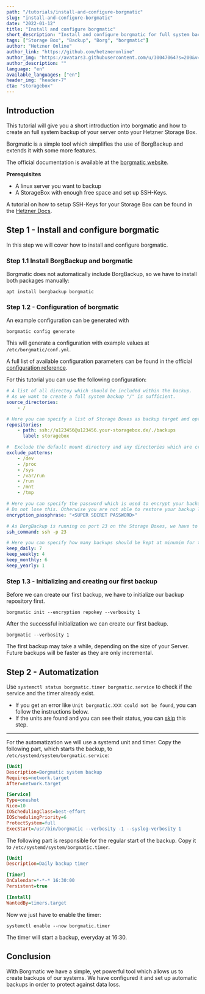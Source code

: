 ```yaml
---
path: "/tutorials/install-and-configure-borgmatic"
slug: "install-and-configure-borgmatic"
date: "2022-01-12"
title: "Install and configure borgmatic"
short_description: "Install and configure borgmatic for full system backups."
tags: ["Storage Box", "Backup", "Borg", "borgmatic"]
author: "Hetzner Online"
author_link: "https://github.com/hetzneronline"
author_img: "https://avatars3.githubusercontent.com/u/30047064?s=200&v=4"
author_description: ""
language: "en"
available_languages: ["en"]
header_img: "header-7"
cta: "storagebox"
---
```


## Introduction

This tutorial will give you a short introduction into borgmatic and how to create an full system backup of your server onto your Hetzner Storage Box.

Borgmatic is a simple tool which simplifies the use of BorgBackup and extends it with some more features.

The official documentation is available at the [borgmatic website](https://torsion.org/borgmatic/).

**Prerequisites**

 * A linux server you want to backup
 * A StorageBox with enough free space and set up SSH-Keys.

A tutorial on how to setup SSH-Keys for your Storage Box can be found in the [Hetzner Docs](https://docs.hetzner.com/robot/storage-box/backup-space-ssh-keys).

## Step 1 - Install and configure borgmatic

In this step we will cover how to install and configure borgmatic.

### Step 1.1  Install BorgBackup and borgmatic

Borgmatic does not automatically include BorgBackup, so we have to install both packages manually:

```shell
apt install borgbackup borgmatic
```

### Step 1.2 - Configuration of borgmatic

An example configuration can be generated with

```shell
borgmatic config generate
```

This will generate a configuration with example values at `/etc/borgmatic/conf.yml`.

A full list of available configuration parameters can be found in the official [configuration reference](https://torsion.org/borgmatic/docs/reference/configuration/).

For this tutorial you can use the following configuration:

```yaml
# A list of all directoy which should be included within the backup.
# As we want to create a full system backup "/" is sufficient.
source_directories:
    - /

# Here you can specify a list of Storage Boxes as backup target and optional labels
repositories:
    - path: ssh://u123456@u123456.your-storagebox.de/./backups
      label: storagebox

#  Exclude the default mount directory and any directories which are created at runtime.
exclude_patterns:
    - /dev
    - /proc
    - /sys
    - /var/run
    - /run
    - /mnt
    - /tmp

# Here you can specify the password which is used to encrypt your backups. This is _not_ your Storage Box password.
# Do not lose this. Otherwise you are not able to restore your backup later.
encryption_passphrase: "<SUPER SECRET PASSWORD>"

# As BorgBackup is running on port 23 on the Storage Boxes, we have to overwrite the default ssh command in order to specify a port.
ssh_command: ssh -p 23

# Here you can specify how many backups should be kept at minumim for the specified time frame.
keep_daily: 7
keep_weekly: 4
keep_monthly: 6
keep_yearly: 1
```

### Step 1.3 - Initializing and creating our first backup

Before we can create our first backup, we have to initialize our backup repository first.

```shell
borgmatic init --encryption repokey --verbosity 1
```

After the successful initialization we can create our first backup.

```shell
borgmatic --verbosity 1
```

The first backup may take a while, depending on the size of your Server.
Future backups will be faster as they are only incremental.

## Step 2 - Automatization

Use `systemctl status borgmatic.timer borgmatic.service` to check if the service and the timer already exist.

- If you get an error like `Unit borgmatic.XXX could not be found`, you can follow the instructions below.
- If the units are found and you can see their status, you can <u>skip</u> this step.

-------

For the automatization we will use a systemd unit and timer.
Copy the following part, which starts the backup, to `/etc/systemd/system/borgmatic.service`:

```ini
[Unit]
Description=Borgmatic system backup
Requires=network.target
After=network.target

[Service]
Type=oneshot
Nice=10
IOSchedulingClass=best-effort
IOSchedulingPriority=6
ProtectSystem=full
ExecStart=/usr/bin/borgmatic --verbosity -1 --syslog-verbosity 1
```

The following part is responsible for the regular start of the backup.
Copy it to `/etc/systemd/system/borgmatic.timer`.

```ini
[Unit]
Description=Daily backup timer

[Timer]
OnCalendar=*-*-* 16:30:00
Persistent=true

[Install]
WantedBy=timers.target
```

Now we just have to enable the timer:

```shell
systemctl enable --now borgmatic.timer
```

The timer will start a backup, everyday at 16:30.

## Conclusion

With Borgmatic we have a simple, yet powerful tool which allows us to create backups of our systems.
We have configured it and set up automatic backups in order to protect against data loss.
